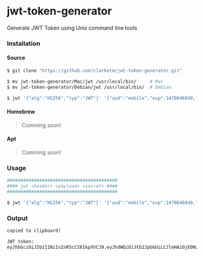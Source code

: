 # jwt-token-generator
Generate JWT Token using Unix command line tools

### Installation
#### Source
```bash
$ git clone "https://github.com/clarketm/jwt-token-generator.git"

$ mv jwt-token-generator/Mac/jwt /usr/local/bin/     # Mac
$ mv jwt-token-generator/Debian/jwt /usr/local/bin/  # Debian

$ jwt '{"alg":"HS256","typ":"JWT"}' '{"aud":"mobile","exp":1470646848,"iss":"token.service","sub":"travis"}' 'secreto'
```
#### Homebrew
> Comming soon!
#### Apt
> Comming soon!

### Usage
```bash
#########################################
#### jwt <header> <payload> <secret> ####
#########################################

$ jwt '{"alg":"HS256","typ":"JWT"}' '{"aud":"mobile","exp":1470646848,"iss":"token.service","sub":"travis"}' 'secreto'
```

### Output
```bash
copied to clipboard!

JWT token:
eyJhbGciOiJIUzI1NiIsInR5cCI6IkpXVCJ9.eyJhdWQiOiJtb2JpbGUiLCJleHAiOjE0NzA2NDY4NDgsImlzcyI6InRva2VuLnNlcnZpY2UiLCJzdWIiOiJ0cmF2aXMifQ.CaXRXQO2bW/i+69zExHEG0r3riHG82jl8bv73BqK2qs
```
